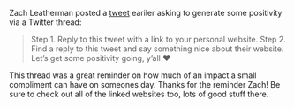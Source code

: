 Zach Leatherman posted a [tweet](https://twitter.com/zachleat/status/1245781964214480900) eariler asking to generate some positivity via a Twitter thread:

> Step 1. Reply to this tweet with a link to your personal website.
> Step 2. Find a reply to this tweet and say something nice about their website.
> Let’s get some positivity going, y’all ♥️

This thread was a great reminder on how much of an impact a small compliment can have on someones day. Thanks for the reminder Zach! Be sure to check out all of the linked websites too, lots of good stuff there.

